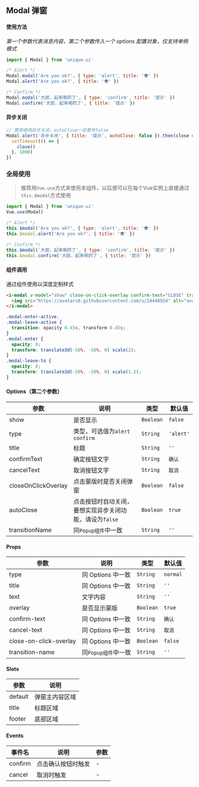 ## Modal 弹窗

#### 使用方法

_第一个参数代表消息内容，第二个参数传入一个 options 配置对象，仅支持单例模式_

```javascript
import { Modal } from 'unique-ui'

/* Alert */
Modal.modal('Are you ok?', { type: 'alert', title: '👽' })
Modal.alert('Are you ok?', { title: '👽' })

/* Confirm */
Modal.modal('大郎，起来喝药了', { type: 'confirm', title: '提示' })
Modal.confirm('大郎，起来喝药了', { title: '提示' })
```

#### 异步关闭

```javascript
// 要想使用异步关闭，autoClose一定要传false
Modal.alert('异步关闭', { title: '提示', autoClose: false }).then(close => {
  setTimeout(() => {
    close()
  }, 1000)
})
```

### 全局使用

> 推荐用`Vue.use`方式来使用本组件，以后便可以在每个Vue实例上直接通过`this.$modal`方式使用

```javascript
import { Modal } from 'unique-ui'
Vue.use(Modal)

/* Alert */
this.$modal('Are you ok?', { type: 'alert', title: '👽' })
this.$modal.alert('Are you ok?', { title: '👽' })

/* Confirm */
this.$modal('大郎，起来喝药了', { type: 'confirm', title: '提示' })
this.$modal.confirm('大郎，起来喝药了', { title: '提示' })
```

#### 组件调用

通过组件使用以深度定制样式

```html
<i-modal v-model="show" close-on-click-overlay confirm-text="CLOSE" transition-name="modal" style="width:65%">
  <img src="https://avatars0.githubusercontent.com/u/24448924" alt="avatar" style="display:block;width:100%">
</i-modal>
```

```scss
.modal-enter-active,
.modal-leave-active {
  transition: opacity 0.45s, transform 0.45s;
}
.modal-enter {
  opacity: 0;
  transform: translate3d(-50%, -50%, 0) scale(2);
}
.modal-leave-to {
  opacity: 0;
  transform: translate3d(-50%, -50%, 0) scale(1.5);
}
```

#### Options（第二个参数）

| 参数 | 说明 | 类型 | 默认值 |
|------|------|------|------|
| show | 是否显示 | `Boolean` | `false` |
| type | 类型，可选值为`alert` `confirm` | `String` | `'alert'` |
| title | 标题 | `String` | `''` |
| confirmText | 确定按钮文字 | `String` | `确认` |
| cancelText | 取消按钮文字 | `String` | `取消` |
| closeOnClickOverlay | 点击蒙版时是否关闭弹窗	 | `Boolean` | `false` |
| autoClose | 点击按钮时自动关闭，要想实现异步关闭功能，请设为`false`	 | `Boolean` | `true` |
| transitionName | 同`Popup组件`中一致	 | `String` | `''` |

#### Props

| 参数 | 说明 | 类型 | 默认值 |
|------|------|------|------|
| type | 同 Options 中一致 | `String` | `normal` |
| title | 同 Options 中一致 | `String` | `''` |
| text | 文字内容 | `String` | `''` |
| overlay | 是否显示蒙版 | `Boolean` | `true` |
| confirm-text | 同 Options 中一致 | `String` | `确认` |
| cancel-text | 同 Options 中一致 | `String` | `取消` |
| close-on-click-overlay | 同 Options 中一致	 | `Boolean` | `false` |
| transition-name | 同`Popup组件`中一致	 | `String` | `''` |


#### Slots

| 参数 | 说明 |
|------|------|
| default | 弹窗主内容区域 |
| title | 标题区域 |
| footer | 底部区域 |

#### Events

| 事件名 | 说明 | 参数 |
|------|------|------|
| confirm | 点击确认按钮时触发 | - |
| cancel | 取消时触发 | - |

